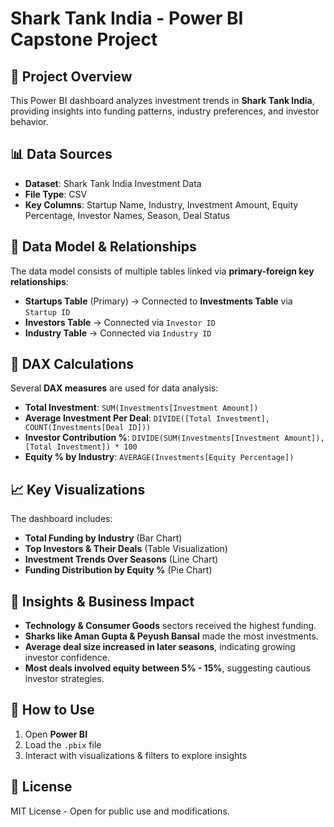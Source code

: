 # Shark Tank India - Power BI Capstone Project

## 📌 Project Overview
This Power BI dashboard analyzes investment trends in **Shark Tank India**, providing insights into funding patterns, industry preferences, and investor behavior.

## 📊 Data Sources
- **Dataset**: Shark Tank India Investment Data
- **File Type**: CSV
- **Key Columns**: Startup Name, Industry, Investment Amount, Equity Percentage, Investor Names, Season, Deal Status

## 🔗 Data Model & Relationships
The data model consists of multiple tables linked via **primary-foreign key relationships**:
- **Startups Table** (Primary) → Connected to **Investments Table** via `Startup ID`
- **Investors Table** → Connected via `Investor ID`
- **Industry Table** → Connected via `Industry ID`

## 🧮 DAX Calculations
Several **DAX measures** are used for data analysis:
- **Total Investment**: `SUM(Investments[Investment Amount])`
- **Average Investment Per Deal**: `DIVIDE([Total Investment], COUNT(Investments[Deal ID]))`
- **Investor Contribution %**: `DIVIDE(SUM(Investments[Investment Amount]), [Total Investment]) * 100`
- **Equity % by Industry**: `AVERAGE(Investments[Equity Percentage])`

## 📈 Key Visualizations
The dashboard includes:
- **Total Funding by Industry** (Bar Chart)
- **Top Investors & Their Deals** (Table Visualization)
- **Investment Trends Over Seasons** (Line Chart)
- **Funding Distribution by Equity %** (Pie Chart)

## 📌 Insights & Business Impact
- **Technology & Consumer Goods** sectors received the highest funding.
- **Sharks like Aman Gupta & Peyush Bansal** made the most investments.
- **Average deal size increased in later seasons**, indicating growing investor confidence.
- **Most deals involved equity between 5% - 15%**, suggesting cautious investor strategies.

## 🚀 How to Use
1. Open **Power BI**
2. Load the `.pbix` file
3. Interact with visualizations & filters to explore insights

## 📜 License
MIT License - Open for public use and modifications.
